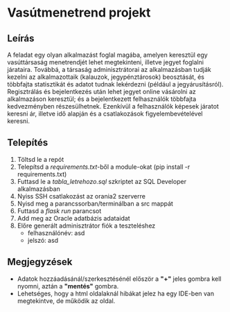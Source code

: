 # Vasútmenetrend projekt

## Leírás

A feladat egy olyan alkalmazást foglal magába, amelyen keresztül egy vasúttársaság menetrendjét lehet megtekinteni, illetve jegyet foglalni járataira. Továbbá, a társaság adminisztrátorai az alkalmazásban tudják kezelni az alkalmazottaik (kalauzok, jegypénztárosok) beosztását, és többfajta statisztikát és adatot tudnak lekérdezni (például a jegyárusításról). Regisztrálás és bejelentkezés után lehet jegyet online vásárolni az alkalmazáson keresztül; és a bejelentkezett felhasználók többfajta kedvezményben részesülhetnek. Ezenkívül a felhasználók képesek járatot keresni ár, illetve idő alapján és a csatlakozások figyelembevételével keresni.


## Telepítés

1. Töltsd le a repót
2. Telepítsd a *requirements.txt*-ből a module-okat (pip install -r requirements.txt)
3. Futtasd le a *tabla_letrehozo.sql* szkriptet az SQL Developer alkalmazásban
4. Nyiss SSH csatlakozást az orania2 szerverre
5. Nyisd meg a parancssorban/terminálban a src mappát
6. Futtasd a *flask run* parancsot
7. Add meg az Oracle adatbázis adataidat
8. Előre generált adminisztrátor fiók a teszteléshez
    - felhasználónév: asd
    - jelszó: asd


## Megjegyzések

- Adatok hozzáadásánál/szerkesztésénél először a **"+"** jeles gombra kell nyomni, aztán a **"mentés"** gombra.
- Lehetséges, hogy a html oldalaknál hibákat jelez ha egy IDE-ben van megtekintve, de működik az oldal.